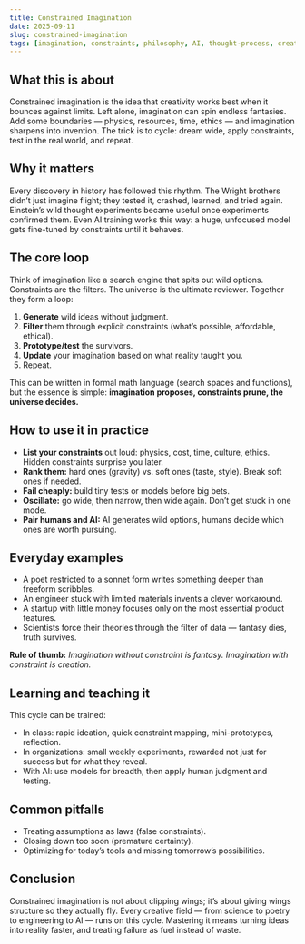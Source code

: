 ```yaml
---
title: Constrained Imagination
date: 2025-09-11
slug: constrained-imagination
tags: [imagination, constraints, philosophy, AI, thought-process, creativity, pedagogy]
---
```


## What this is about

Constrained imagination is the idea that creativity works best when it bounces against limits. Left alone, imagination can spin endless fantasies. Add some boundaries — physics, resources, time, ethics — and imagination sharpens into invention. The trick is to cycle: dream wide, apply constraints, test in the real world, and repeat.

## Why it matters

Every discovery in history has followed this rhythm. The Wright brothers didn’t just imagine flight; they tested it, crashed, learned, and tried again. Einstein’s wild thought experiments became useful once experiments confirmed them. Even AI training works this way: a huge, unfocused model gets fine-tuned by constraints until it behaves.

## The core loop

Think of imagination like a search engine that spits out wild options. Constraints are the filters. The universe is the ultimate reviewer. Together they form a loop:

1. **Generate** wild ideas without judgment.
2. **Filter** them through explicit constraints (what’s possible, affordable, ethical).
3. **Prototype/test** the survivors.
4. **Update** your imagination based on what reality taught you.
5. Repeat.

This can be written in formal math language (search spaces and functions), but the essence is simple: **imagination proposes, constraints prune, the universe decides.**

## How to use it in practice

* **List your constraints** out loud: physics, cost, time, culture, ethics. Hidden constraints surprise you later.
* **Rank them:** hard ones (gravity) vs. soft ones (taste, style). Break soft ones if needed.
* **Fail cheaply:** build tiny tests or models before big bets.
* **Oscillate:** go wide, then narrow, then wide again. Don’t get stuck in one mode.
* **Pair humans and AI:** AI generates wild options, humans decide which ones are worth pursuing.

## Everyday examples

* A poet restricted to a sonnet form writes something deeper than freeform scribbles.
* An engineer stuck with limited materials invents a clever workaround.
* A startup with little money focuses only on the most essential product features.
* Scientists force their theories through the filter of data — fantasy dies, truth survives.

**Rule of thumb:** *Imagination without constraint is fantasy. Imagination with constraint is creation.*

## Learning and teaching it

This cycle can be trained:

* In class: rapid ideation, quick constraint mapping, mini-prototypes, reflection.
* In organizations: small weekly experiments, rewarded not just for success but for what they reveal.
* With AI: use models for breadth, then apply human judgment and testing.

## Common pitfalls

* Treating assumptions as laws (false constraints).
* Closing down too soon (premature certainty).
* Optimizing for today’s tools and missing tomorrow’s possibilities.

## Conclusion

Constrained imagination is not about clipping wings; it’s about giving wings structure so they actually fly. Every creative field — from science to poetry to engineering to AI — runs on this cycle. Mastering it means turning ideas into reality faster, and treating failure as fuel instead of waste.
